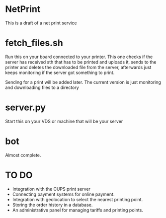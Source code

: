 # NetPrint
This is a draft of a net print service

# fetch_files.sh
Run this on your board connected to your printer. This one checks if the server has received sth that has to be printed and uploads it, sends to the printer and deletes the downloaded file from the server, afterwards just keeps monitoring if the server got something to print.

Sending for a print will be added later. The current version is just monitoring and downloading files to a directory

# server.py
Start this on your VDS or machine that will be your server

# bot
Almost complete.

# TO DO 
- Integration with the CUPS print server
- Connecting payment systems for online payment.
- Integration with geolocation to select the nearest printing point.
- Storing the order history in a database.
- An administrative panel for managing tariffs and printing points.
